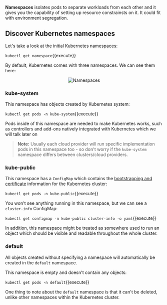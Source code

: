 **Namespaces** isolates pods to separate workloads from each other and it gives you the capability of setting up resource constrainsts on it. It could fit with environment segregation.

## Discover Kubernetes namespaces 

Let's take a look at the initial Kubernetes namespaces:

`kubectl get namespace`{{execute}}

By default, Kubernetes comes with three namespaces. We can see them here:

<p style="text-align:center;"><img src="/contino/courses/kubernetes-basic-concepts/pods/assets/namespaces.png" alt="Namespaces"></p>


### kube-system

This namespace has objects created by Kubernetes system:

`kubectl get pods -n kube-system`{{execute}}


Pods inside of this namespace are needed to make Kubernetes works, such as controllers and add-ons natively integrated with Kubernetes which we will talk later on

> **Note:** Usually each cloud provider will run specific implementation pods in this namespace too - so don't worry if the `kube-system` namespace differs between clusters/cloud providers.

### kube-public

This namespace has a `ConfigMap` which contains the [bootstrapping and certificate](https://kubernetes.io/docs/reference/access-authn-authz/bootstrap-tokens/) information for the Kubernetes cluster:

`kubectl get pods -n kube-public`{{execute}}

You won't see anything running in this namespace, but we can see a `cluster-info` ConfigMap:

`kubectl get configmap -n kube-public cluster-info -o yaml`{{execute}}

In addition, this namespace might be treated as somewhere used to run an object which should be visible and readable throughout the whole cluster.

### default

All objects created without specifying a namespace will automatically be created in the `default` namespace.

This namespace is empty and doesn't contain any objects:

`kubectl get pods -n default`{{execute}}

One thing to note about the `default` namespace is that it can't be deleted, unlike other namespaces within the Kubernetes cluster.
